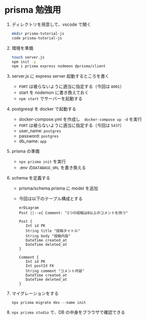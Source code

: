 # prisma 勉強用

1. ディレクトリを用意して、vscode で開く

   ```sh
   mkdir prisma-tutorial-js
   code prisma-tutorial-js
   ```

2. 環境を準備

   ```sh
   touch server.js
   npm init -y
   npm i prisma express nodemon @prisma/client
   ```

3. server.js に express server 起動するところを書く

   - `PORT` は被らないように適当に指定する（今回は `8001`）
   - start を nodemon に書き換えておく
   - `npm start` でサーバーを起動する

4. postgresql を docker で起動する

   - docker-compose.yml を作成し　`docker-compose up -d` を実行
   - `PORT` は被らないように適当に指定する（今回は `5437`）
   - user_name: `postgres`
   - password: `postgres`
   - db_name: `app`

5. prisma の準備

   - `npx prisma init` を実行
   - .env の`DATABASE_URL` を書き換える

6. schema を定義する

   - prisma/schema.prisma に model を追加
   - 今回は以下のテーブル構成とする

     ```mermaid
     erDiagram
     Post ||--o{ Comment: "1つの投稿は0以上のコメントを持つ"

     Post {
        Int id PK
        String title "投稿タイトル"
        String body "投稿内容"
        DateTime created_at
        DateTime deleted_at
     }

     Comment {
        Int id PK
        Int postId FK
        String comment "コメント内容"
        DateTime created_at
        DateTime deleted_at
     }
     ```

7. マイグレーションをする

   ```
   npx prisma migrate dev --name init
   ```

8. `npx prisma studio` で、DB の中身をブラウザで確認できる
